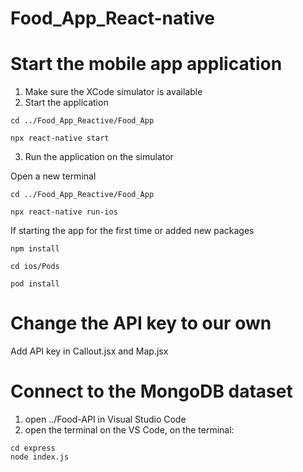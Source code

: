 # Food_App_React-native

# Start the mobile app application 
1. Make sure the XCode simulator is available
2. Start the application
```
cd ../Food_App_Reactive/Food_App
```
```
npx react-native start
```
3. Run the application on the simulator

Open a new terminal

```
cd ../Food_App_Reactive/Food_App
```
```
npx react-native run-ios
```

If starting the app for the first time or added new packages
```
npm install
```
```
cd ios/Pods
```
```
pod install
```

# Change the API key to our own
Add API key in Callout.jsx and Map.jsx 

# Connect to the MongoDB dataset
1. open ../Food-API in Visual Studio Code
2. open the terminal on the VS Code, on the terminal:
```
cd express
node index.js
```
